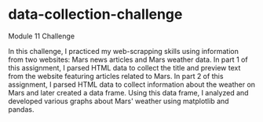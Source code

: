 # data-collection-challenge
Module 11 Challenge

In this challenge, I practiced my web-scrapping skills using information from two websites: Mars news articles and Mars weather data. In part 1 of this assignment, I parsed HTML data to collect the title and preview text from the website featuring articles related to Mars. In part 2 of this assignment, I parsed HTML data to collect information about the weather on Mars and later created a data frame. Using this data frame, I analyzed and developed various graphs about Mars' weather using matplotlib and pandas. 
